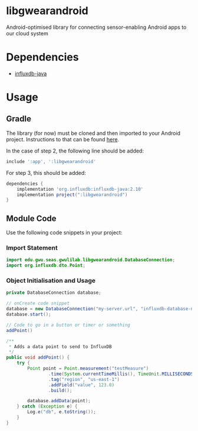 # libgwearandroid
Android-optimised library for connecting sensor-enabling Android apps to our cloud system

# Dependencies
- [influxdb-java](https://github.com/influxdata/influxdb-java)

# Usage
## Gradle
The library (for now) must be cloned and then imported to your Android project. Instructions to that can be found [here](https://developer.android.com/studio/projects/android-library#AddDependency).

In the case of step 2, the following line should be added: 
```gradle
include ':app', ':libgwearandroid'
```

For step 3, this should be added:
```gradle
dependencies {
    implementation 'org.influxdb:influxdb-java:2.10'
    implementation project(":libgwearandroid")
}
```

## Module Code
Use the following code snippets in your project:

### Import Statement
```java
import edu.gwu.seas.gwulilab.libgwearandroid.DatabaseConnection;
import org.influxdb.dto.Point;
```

### Object Initialisation and Usage
```java
private DatabaseConnection database;

// onCreate code snippet
database = new DatabaseConnection("my-server.url", "influxdb-database-name");
database.start();

// Code to go in a button or timer or something
addPoint()

/**
 * Adds a data point to send to InfluxDB
 */
public void addPoint() {
    try {
        Point point = Point.measurement("testMeasure")
                .time(System.currentTimeMillis(), TimeUnit.MILLISECONDS)
                .tag("region", "us-east-1")
                .addField("value", 123.0)
                .build();

        database.addData(point);
    } catch (Exception e) {
        Log.e("db", e.toString());
    }
}
```
